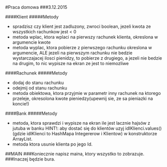 #Praca domowa
###3.12.2015

####Klient
#####Metody
* spradzisz czy klient jest zadluzony, zwroci boolean, jezeli kwota ze wszystkich rachunkow jest < 0
* metoda wplac, ktora wplaci na pierwszy rachunek klienta, okreslona w argumencie kwote
* metoda wyplac, ktora pobierze z pierwszego rachunku okreslona w argumencie, ALE jezeli na pierwszym rachunku nie bedzie wystarczajacej ilosci pienidzy, to pobierze z drugiego, a jezeli nie bedzie na drugim, to nic wypisze na ekran ze jest to niemozliwe

####Rachunek
#####Metody
* dodaj do stanu rachunku
* odejmij od stanu rachunku
* metoda obiektowa, ktora przyjmie w parametr inny rachunek na ktorego przeleje, okresolona kwote pieniedzy(upewnij sie, ze sa pieniazki na koncie!)

####Bank
#####Metody
* metoda, ktora sprawdzi i wypisze na ekran ile jest lacznie hajsów z jutuba w banku HINT!: aby dostać się do klientów uzyj idIKlienci.values()(gdzie idIKlienci to HashMapa Integererow i Klientow) w konstruktorze ArrayList. 
* metoda ktora usunie klienta po jego Id.

##MAIN
###Koniecznie napisz maina, ktory wszystko to zobrazuje. 
###Inaczej będzie bura.